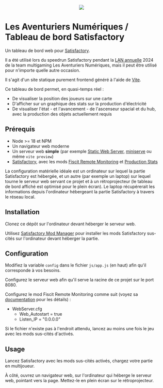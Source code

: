 <p align="center">
  <picture>
    <source media="(prefers-color-scheme: dark)" srcset="https://team-lan.org/images/logo_full_dark.png">
    <img src="https://team-lan.org/images/logo_full_light.png">
  </picture>
</p>

# Les Aventuriers Numériques / Tableau de bord Satisfactory

Un tableau de bord web pour [Satisfactory](https://www.satisfactorygame.com/).

Il a été utilisé lors du speedrun Satisfactory pendant la [LAN annuelle](https://team-lan.org/lan) 2024 de la team
multigaming Les Aventuriers Numériques, mais il peut être utilisé pour n'importe quelle autre occasion.

Il s'agit d'un site statique purement frontend généré à l'aide de [Vite](https://vitejs.dev/).

Ce tableau de bord permet, en quasi-temps réel :

  - De visualiser la position des joueurs sur une carte
  - D'afficher sur un graphique des stats sur la production d'électricité
  - De visualiser l'état - et l'avancement - de l'ascenseur spacial et du hub, avec la production des objets actuellement requis

## Prérequis

  - Node >= 18 et NPM
  - Un navigateur web moderne
  - Un serveur web **simple** (par exemple [Static Web Server](https://static-web-server.net/), [miniserve](https://github.com/svenstaro/miniserve) ou même `vite preview`)
  - [Satisfactory](https://www.satisfactorygame.com/), avec les mods [Fiscit Remote Monitoring](https://ficsit.app/mod/FicsitRemoteMonitoring) et [Production Stats](https://ficsit.app/mod/3tsvcG3A6gqKX1)

La configuration matérielle idéale est un ordinateur sur lequel la partie Satisfactory est hébergée, et un autre (par
exemple un laptop) sur lequel tourne le serveur web servant ce projet et à un rétroprojecteur (le tableau de bord affiché
est optimisé pour le plein écran). Le laptop récupérerait les informations depuis l'ordinateur hébergeant la partie
Satisfactory à travers le réseau local.

## Installation

Clonez ce dépôt sur l'ordinateur devant héberger le serveur web.

Utilisez [Satisfactory Mod Manager](https://docs.ficsit.app/satisfactory-modding/latest/ForUsers/SatisfactoryModManager.html)
pour installer les mods Satisfactory sus-cités sur l'ordinateur devant héberger la partie.

## Configuration

Modifiez la variable `config` dans le fichier `js/app.js` (en haut) afin qu'il corresponde à vos besoins.

Configurez le serveur web afin qu'il serve la racine de ce projet sur le port 8080.

Configurez le mod Fiscit Remote Monitoring comme suit (voyez sa [documentation](https://docs.ficsit.app/ficsitremotemonitoring/latest/index.html)
pour les détails) :

  - WebServer.cfg
    - Web_Autostart = true
    - Listen_IP = "0.0.0.0"

Si le fichier n'existe pas à l'endroit attendu, lancez au moins une fois le jeu avec les mods sus-cités d'activés.

## Usage

Lancez Satisfactory avec les mods sus-cités activés, chargez votre partie en multijoueur.

À côté, ouvrez un navigateur web, sur l'ordinateur qui héberge le serveur web, pointant vers la page. Mettez-le en
plein écran sur le rétroprojecteur.
